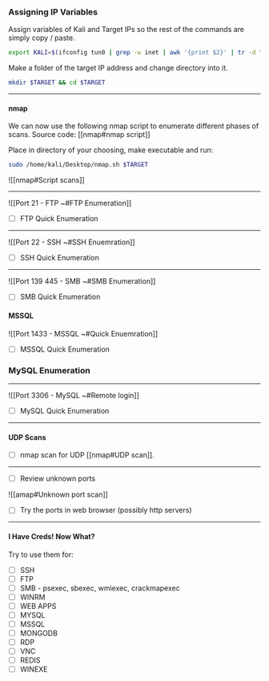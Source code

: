 
### Assigning IP Variables


Assign variables of Kali and Target IPs so the rest of the commands are simply copy / paste.

```bash - kali
export KALI=$(ifconfig tun0 | grep -w inet | awk '{print $2}' | tr -d " \t\n\r") && export TARGET=
```

Make a folder of the target IP address and change directory into it.
```bash - kali
mkdir $TARGET && cd $TARGET
```

---
#### nmap

We can now use the following nmap script to enumerate different phases of scans.
Source code: [[nmap#nmap script]]

Place in directory of your choosing, make executable and run:

```bash - kali
sudo /home/kali/Desktop/nmap.sh $TARGET
```

![[nmap#Script scans]]

---

![[Port 21 - FTP ~#FTP Enumeration]]
- [ ] FTP Quick Enumeration

---

![[Port 22 - SSH  ~#SSH Enuemration]]
- [ ] SSH Quick Enumeration

---

![[Port 139 445 - SMB ~#SMB Enumeration]]
- [ ] SMB Quick Enumeration

#### MSSQL
![[Port 1433 - MSSQL ~#Quick Enuemration]]
- [ ] MSSQL Quick Enumeration

### MySQL Enumeration
---

![[Port 3306 - MySQL ~#Remote login]]
- [ ] MySQL Quick Enumeration


---
#### UDP Scans
- [ ] nmap scan for UDP [[nmap#UDP scan]].

---
- [ ] Review unknown ports

![[amap#Unknown port scan]]

- [ ] Try the ports in web browser (possibly http servers)

---

#### I Have Creds!  Now What?
Try to use them for:
- [ ] SSH
- [ ] FTP
- [ ] SMB - psexec, sbexec, wmiexec, crackmapexec
- [ ] WINRM
- [ ] WEB APPS
- [ ] MYSQL
- [ ] MSSQL
- [ ] MONGODB
- [ ] RDP
- [ ] VNC
- [ ] REDIS
- [ ] WINEXE